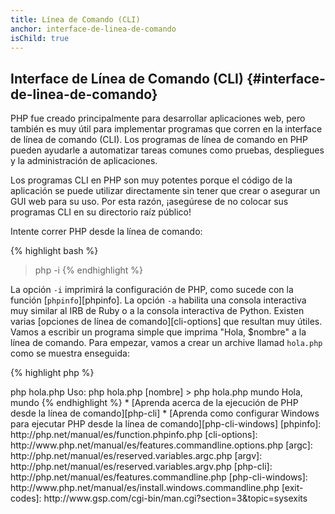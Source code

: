 ```yaml
---
title: Línea de Comando (CLI)
anchor: interface-de-linea-de-comando
isChild: true
---
```


## Interface de Línea de Comando (CLI) {#interface-de-linea-de-comando}

PHP fue creado principalmente para desarrollar aplicaciones web, pero también es muy útil para implementar programas que corren en la interface de línea de comando (CLI). Los programas de línea de comando en PHP pueden ayudarle a automatizar tareas comunes como pruebas, despliegues y la administración de aplicaciones.

Los programas CLI en PHP son muy potentes porque el código de la aplicación se puede utilizar directamente sin tener que crear o asegurar un GUI web para su uso. Por esta razón, ¡asegúrese de no colocar sus programas CLI en su directorio raíz público!

Intente correr PHP desde la línea de comando:

{% highlight bash %}
> php -i
{% endhighlight %}

La opción `-i` imprimirá la configuración de PHP, como sucede con la función [`phpinfo`][phpinfo].
La opción `-a` habilita una consola interactiva muy similar al IRB de Ruby o a la consola interactiva de Python. Existen varias [opciones de línea de comando][cli-options] que resultan muy útiles.
Vamos a escribir un programa simple que imprima "Hola, $nombre" a la línea de comando. Para empezar, vamos a crear un archive llamad `hola.php` como se muestra enseguida:

{% highlight php %}
<?php
if($argc != 2) {
    echo "Uso: php hola.php [nombre].\n";
    exit(1);
}
$nombre = $argv[1];
echo "Hola, $nombre\n";
{% endhighlight %}

PHP hace disponibles dos variables especiales basados en los argumentos que recibe el programa el ser ejecutado. El variable de tipo _entero_ [`$argc`][argc] contiene el *count* o número de argumentos y el variable de tipo _array_ [`$argv`][argv] contiene el *value* o valor de cada uno de los argumentos que se pasaron durante la ejecución. El primer argumento siempre es el nombre del archivo del programa PHP, que en este caso es `hola.php`.

La expresión `exit()` se puede usar con un número que no es cero para dejarle saber a la consola que el comando ha fallado. [Aquí][exit-codes] puede encontrar los códigos de salida más comúnmente usados.

Para ejecutar el programa desde la línea de comando:

{% highlight bash %}
> php hola.php
Uso: php hola.php [nombre]
> php hola.php mundo
Hola, mundo
{% endhighlight %}


 * [Aprenda acerca de la ejecución de PHP desde la línea de comando][php-cli]
 * [Aprenda como configurar Windows para ejecutar PHP desde la línea de comando][php-cli-windows]


[phpinfo]: http://php.net/manual/es/function.phpinfo.php
[cli-options]: http://www.php.net/manual/es/features.commandline.options.php
[argc]: http://php.net/manual/es/reserved.variables.argc.php
[argv]: http://php.net/manual/es/reserved.variables.argv.php
[php-cli]: http://php.net/manual/es/features.commandline.php
[php-cli-windows]: http://www.php.net/manual/es/install.windows.commandline.php
[exit-codes]: http://www.gsp.com/cgi-bin/man.cgi?section=3&topic=sysexits